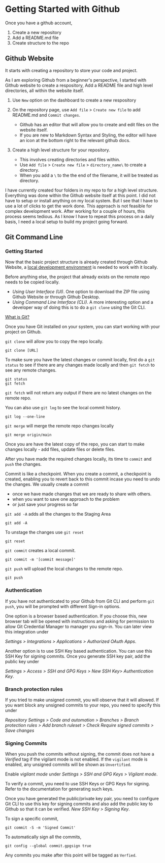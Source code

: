 # Getting Started with Github

Once you have a github account, 

1. Create a new repository
2. Add a README.md file
3. Create structure to the repo

## Github Website

It starts with creating a repository to store your code and project.

As I am exploring Github from a beginner's perspective, I started with Github website to create a respository, Add a README file and high level directories, all within the website itself.

1. Use `New` option on the dashboard to create a new respository
   
2. On the repository page, use `Add file` > `Create new file` to add README.md and `Commit changes`.
   - Github has an editor that will allow you to create and edit files on the website itself.
   - If you are new to Markdown Syntax and Styling, the editor will have an icon at the bottom right to the relevant github docs.
     
3. Create a high level structure for your repository.
   - This involves creating directories and files within.
   - Use `Add file` > `Create new file` > `directory_name\` to create a directory.
   - When you add a `\` to the the end of the filename, it will be treated as directory.

I have currently created four folders in my repo to for a high level structure. Everything was done within the Github website itself at this point. I did not have to setup or install anything on my local system. But I see that I have to use a lot of clicks to get the work done. This approach is not feasible for complex development work. After working for a couple of hours, this process seems tedious. As I know I have to repeat this process on a daily basis, I need a local setup to build my project going forward.

## Git Command Line

### Getting Started

Now that the basic project structure is already created through Github Website, a [local development environment](</Tools/Local Development Environment.md>) is needed to work with it locally. 

Before anything else, the project that already exists on the remote repo needs to be copied locally. 
- _Using User Interface (UI)_. One option to download the ZIP file using Github Website or through Github Desktop.
- _Using Command Line Interface (CLI)_. A more interesting option and a developer way of doing this is to do a `git clone` using the Git CLI.

[What is Git?](/Tools/Git.md)

Once you have Git installed on your system, you can start working with your project on Github.

`git clone` will allow you to copy the repo locally.

```
git clone [URL]
```

To make sure you have the latest changes or commit locally, first do a `git status` to see if there are any changes made locally and then `git fetch` to see any remote changes.

```
git status
git fetch
```

`git fetch` will not return any output if there are no latest changes on the remote repo.

You can also use `git log` to see the local commit history.

```
git log --one-line
```

`git merge` will merge the remote repo changes locally

```
git merge origin/main
```

Once you are have the latest copy of the repo, you can start to make changes locally - add files, update files or delete files.

After you have made the required changes locally, its time to `commit` and `push` the changes.

Commit is like a checkpoint. When you create a commit, a checkpoint is created, enabling you to revert back to this commit incase you need to undo the changes. 
We usually create a commit 
- once we have made changes that we are ready to share with others.
- when you want to save one approach to the problem
- or just save your progress so far

`git add -A` adds all the changes to the Staging Area

```
git add -A
```

To unstage the changes use `git reset`
```
git reset
```

`git commit` creates a local commit.

```
git commit -m '[commit message]'
```

`git push` will upload the local changes to the remote repo.

```
git push
```

### Authentication

If you have not authenticated to your Github from Git CLI and perform `git push`, you will be prompted with different Sign-in options.

One option is a browser based authentication. If you choose this, new browser tab will be opened with instructions and asking for permission to allow Git Credential Manager to manager you sign-in. You can later view this integration under 

_Settings > Integrations > Applications > Authorized OAuth Apps_.

Another option is to use SSH Key based authentication. You can use this SSH Key for signing commits. Once you generate SSH key pair, add the public key under 

_Settings > Access > SSH and GPG Keys > New SSH Key> Authentication Key_.

### Branch protection rules

If you tried to make unsigned commit, you will observe that it will allowed. If you want block any unsigned commits to your repo, you need to specify this under 

_Repository Settings > Code and automation > Branches > Branch protection rules > Add branch ruleset > Check Require signed commits > Save changes_

### Signing Commits

When you push the commits without signing, the commit does not have a _Verified_ tag if the vigilant mode is not enabled.
If the `vigilant` mode is enabled, any unsigned commits will be shown as `Unvertified`.

Enable _vigilant mode_ under _Settings > SSH and GPG Keys > Vigilant mode_.

To verify a commit, you need to use SSH Keys or GPG Keys for signing. Refer to the documentation for generating such keys.

Once you have generated the public/private key pair, you need to configure Git CLI to use this key for signing commits and also add the public key to Github so that it can be verified. _New SSH Key > Signing Key_.

To sign a specific commit,
```
git commit -S -m 'Signed Commit'
```

To automatically sign all the commits,
```
git config --global commit.gpgsign true
```

Any commits you make after this point will be tagged as `Verfied`.























